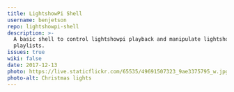 ```yaml
---
title: LightshowPi Shell
username: benjetson
repo: lightshowpi-shell
description: >-
  A basic shell to control lightshowpi playback and manipulate lightshowpi
  playlists.
issues: true
wiki: false
date: 2017-12-13
photo: https://live.staticflickr.com/65535/49691507323_9ae3375795_w.jpg
photo-alt: Christmas lights
---
```

